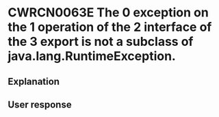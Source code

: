 # CWRCN0063E The 0 exception on the 1 operation of the 2 interface of the 3 export is not a subclass of java.lang.RuntimeException.

## Explanation

## User response